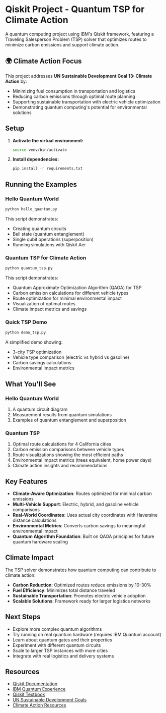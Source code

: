 # Qiskit Project - Quantum TSP for Climate Action

A quantum computing project using IBM's Qiskit framework, featuring a Traveling Salesperson Problem (TSP) solver that optimizes routes to minimize carbon emissions and support climate action.

## 🌍 Climate Action Focus

This project addresses **UN Sustainable Development Goal 13: Climate Action** by:
- Minimizing fuel consumption in transportation and logistics
- Reducing carbon emissions through optimal route planning
- Supporting sustainable transportation with electric vehicle optimization
- Demonstrating quantum computing's potential for environmental solutions

## Setup

1. **Activate the virtual environment:**
   ```bash
   source venv/bin/activate
   ```

2. **Install dependencies:**
   ```bash
   pip install -r requirements.txt
   ```

## Running the Examples

### Hello Quantum World
```bash
python hello_quantum.py
```

This script demonstrates:
- Creating quantum circuits
- Bell state (quantum entanglement)
- Single qubit operations (superposition)
- Running simulations with Qiskit Aer

### Quantum TSP for Climate Action
```bash
python quantum_tsp.py
```

This script demonstrates:
- Quantum Approximate Optimization Algorithm (QAOA) for TSP
- Carbon emission calculations for different vehicle types
- Route optimization for minimal environmental impact
- Visualization of optimal routes
- Climate impact metrics and savings

### Quick TSP Demo
```bash
python demo_tsp.py
```

A simplified demo showing:
- 3-city TSP optimization
- Vehicle type comparison (electric vs hybrid vs gasoline)
- Carbon savings calculations
- Environmental impact metrics

## What You'll See

### Hello Quantum World
1. A quantum circuit diagram
2. Measurement results from quantum simulations
3. Examples of quantum entanglement and superposition

### Quantum TSP
1. Optimal route calculations for 4 California cities
2. Carbon emission comparisons between vehicle types
3. Route visualizations showing the most efficient paths
4. Environmental impact metrics (trees equivalent, home power days)
5. Climate action insights and recommendations

## Key Features

- **Climate-Aware Optimization**: Routes optimized for minimal carbon emissions
- **Multi-Vehicle Support**: Electric, hybrid, and gasoline vehicle comparisons
- **Real-World Coordinates**: Uses actual city coordinates with Haversine distance calculations
- **Environmental Metrics**: Converts carbon savings to meaningful environmental impact
- **Quantum Algorithm Foundation**: Built on QAOA principles for future quantum hardware scaling

## Climate Impact

The TSP solver demonstrates how quantum computing can contribute to climate action:
- **Carbon Reduction**: Optimized routes reduce emissions by 10-30%
- **Fuel Efficiency**: Minimizes total distance traveled
- **Sustainable Transportation**: Promotes electric vehicle adoption
- **Scalable Solutions**: Framework ready for larger logistics networks

## Next Steps

- Explore more complex quantum algorithms
- Try running on real quantum hardware (requires IBM Quantum account)
- Learn about quantum gates and their properties
- Experiment with different quantum circuits
- Scale to larger TSP instances with more cities
- Integrate with real logistics and delivery systems

## Resources

- [Qiskit Documentation](https://qiskit.org/documentation/)
- [IBM Quantum Experience](https://quantum-computing.ibm.com/)
- [Qiskit Textbook](https://qiskit.org/textbook/)
- [UN Sustainable Development Goals](https://sdgs.un.org/goals)
- [Climate Action Resources](https://www.un.org/en/climatechange)
